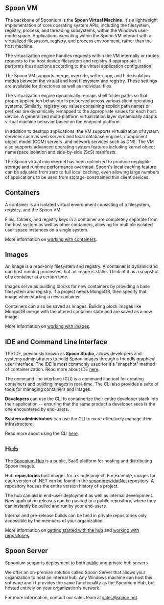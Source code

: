 ## Spoon VM

The backbone of Spoonium is the **Spoon Virtual Machine**. It's a lightweight implementation of core operating system APIs, including the filesystem, registry, process, and threading subsystems, within the Windows user-mode space. Applications executing within the Spoon VM interact with a virtualized filesystem, registry, and process environment, rather than the host machine.

The virtualization engine handles requests within the VM internally or routes requests to the host device filesystem and registry if appropriate. It performs these actions according to the virtual application configuration.

The Spoon VM supports merge, override, write-copy, and hide isolation modes between the virtual and host filesystem and registry. These settings are available for directories as well as individual files.

The virtualization engine dynamically remaps shell folder paths so that proper application behaviour is preserved across various client operating systems. Similarly, registry key values containing explicit path names or prefixes are dynamically remapped to the appropriate values for each host device. A generalized multi-platform virtualization layer dynamically adapts virtual machine behavior based on the endpoint platform.

In addition to desktop applications, the VM supports virtualization of system services such as web servers and local database engines, component object model (COM) servers, and network services such as DNS. The VM also supports advanced operating system features including kernel object namespace isolation and side-by-side (SxS) manifests.

The Spoon virtual microkernel has been optimized to produce negligible storage and runtime performance overhead. Spoon's local caching feature can be adjusted from zero to full local caching, even allowing large numbers of applications to be used from storage-constrained thin client devices.

## Containers

A container is an isolated virtual environment consisting of a filesystem, registry, and the Spoon VM.

Files, folders, and registry keys in a container are completely separate from the host system as well as other containers, allowing for multiple isolated user space instances on a single system.

More information on [working with containers](http://spoonium.net/docs/containers#buildingcontainers).

## Images

An image is a read-only filesystem and registry. A container is dynamic and can host running processes, but an image is static. Think of it as a snapshot of a container at a certain time.

Images serve as building blocks for new containers by providing a base filesystem and registry. If a project needs MongoDB, then specify that image when starting a new container.

Containers can also be saved as images. Building block images like MongoDB merge with the altered container state and are saved as a new image.

More information on [working with images](http://spoonium.net/docs/containers#buildingimages).

## IDE and Command Line Interface

The IDE, previously known as **Spoon Studio**, allows developers and systems administrators to build Spoon images through a friendly graphical user interface. The IDE is most commonly used for it's "snapshot" method of containerization. Read more about IDE [here](http://spoonium.net/docs#IDE).

The command line interface (CLI) is a command line tool for creating containers and building images in real-time. The CLI also provides a suite of tools for managing containers and images.

**Developers** can use the CLI to containerize their entire developer stack into their application -- ensuring that the same product a developer sees is the one encountered by end-users.

**System administrators** can use the CLI to more effectively manage their infrastructure.

Read more about using the CLI [here](http://spoonium.net/docs/containers#commandline).

## Hub

The [Spoonium Hub](http://spoonium.net/hub) is a public, SaaS platform for hosting and distributing Spoon images. 

Hub **repositories** host images for a single project. For example, images for each version of .NET can be found in the [spoonbrew/dotNet](http://spoonium.net/hub/spoonbrew/dotNET) repository. A repository houses the entire version history of a project.

The hub can aid in end-user deployment as well as internal development. New application releases can be pushed to a public repository, where they can instantly be pulled and run by your end-users. 

Internal and pre-release builds can be held in private repositories only accessible by the members of your organization.

More information on [getting started with the hub](http://spoonium.net/docs/containers#basics) and [working with repositories](http://spoonium.net/docs/containers#repositories).

## Spoon Server

Spoonium supports deployment to both [public](http://spoonium.net/hub) and private hub servers.

We offer an on-premise solution called Spoon Server that allows your organization to host an internal hub. Any Windows machine can host this software and i                           t provides the same functionality as the Spoonium Hub, but hosted entirely on your organization's network.

For more information, contact our sales team at [sales@spoon.net](mailto:sales@spoon.net).